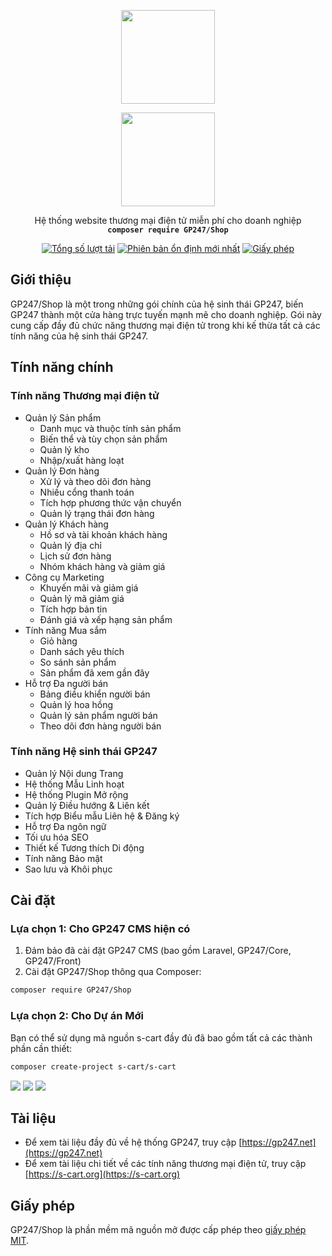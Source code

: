 <p align="center">
    <img src="https://static.gp247.net/logo/logo.png" width="150">
</p>
<p align="center">
    <img src="https://s-cart.org/logo.png?v=4" width="150">
</p>
<p align="center">Hệ thống website thương mại điện tử miễn phí cho doanh nghiệp<br>
    <code><b>composer require GP247/Shop</b></code></p>

<p align="center">
<a href="https://packagist.org/packages/GP247/Shop"><img src="https://poser.pugx.org/GP247/Shop/d/total.svg" alt="Tổng số lượt tải"></a>
<a href="https://packagist.org/packages/GP247/Shop"><img src="https://poser.pugx.org/GP247/Shop/v/stable.svg" alt="Phiên bản ổn định mới nhất"></a>
<a href="https://packagist.org/packages/GP247/Shop"><img src="https://poser.pugx.org/GP247/Shop/license.svg" alt="Giấy phép"></a>
</p>


## Giới thiệu

GP247/Shop là một trong những gói chính của hệ sinh thái GP247, biến GP247 thành một cửa hàng trực tuyến mạnh mẽ cho doanh nghiệp. Gói này cung cấp đầy đủ chức năng thương mại điện tử trong khi kế thừa tất cả các tính năng của hệ sinh thái GP247.

## Tính năng chính

### Tính năng Thương mại điện tử
- Quản lý Sản phẩm
  - Danh mục và thuộc tính sản phẩm
  - Biến thể và tùy chọn sản phẩm
  - Quản lý kho
  - Nhập/xuất hàng loạt
- Quản lý Đơn hàng
  - Xử lý và theo dõi đơn hàng
  - Nhiều cổng thanh toán
  - Tích hợp phương thức vận chuyển
  - Quản lý trạng thái đơn hàng
- Quản lý Khách hàng
  - Hồ sơ và tài khoản khách hàng
  - Quản lý địa chỉ
  - Lịch sử đơn hàng
  - Nhóm khách hàng và giảm giá
- Công cụ Marketing
  - Khuyến mãi và giảm giá
  - Quản lý mã giảm giá
  - Tích hợp bản tin
  - Đánh giá và xếp hạng sản phẩm
- Tính năng Mua sắm
  - Giỏ hàng
  - Danh sách yêu thích
  - So sánh sản phẩm
  - Sản phẩm đã xem gần đây
- Hỗ trợ Đa người bán
  - Bảng điều khiển người bán
  - Quản lý hoa hồng
  - Quản lý sản phẩm người bán
  - Theo dõi đơn hàng người bán

### Tính năng Hệ sinh thái GP247
- Quản lý Nội dung Trang
- Hệ thống Mẫu Linh hoạt
- Hệ thống Plugin Mở rộng
- Quản lý Điều hướng & Liên kết
- Tích hợp Biểu mẫu Liên hệ & Đăng ký
- Hỗ trợ Đa ngôn ngữ
- Tối ưu hóa SEO
- Thiết kế Tương thích Di động
- Tính năng Bảo mật
- Sao lưu và Khôi phục

## Cài đặt

### Lựa chọn 1: Cho GP247 CMS hiện có
1. Đảm bảo đã cài đặt GP247 CMS (bao gồm Laravel, GP247/Core, GP247/Front)
2. Cài đặt GP247/Shop thông qua Composer:
```bash
composer require GP247/Shop
```

### Lựa chọn 2: Cho Dự án Mới
Bạn có thể sử dụng mã nguồn s-cart đầy đủ đã bao gồm tất cả các thành phần cần thiết:
```bash
composer create-project s-cart/s-cart
```

<img src="https://static.s-cart.org/guide/info/s-cart-content.jpg">
<img src="https://static.s-cart.org/guide/use/common/shop.jpg">
<img src="https://static.s-cart.org/guide/use/common/dashboard.jpg">


## Tài liệu
- Để xem tài liệu đầy đủ về hệ thống GP247, truy cập [https://gp247.net](https://gp247.net)
- Để xem tài liệu chi tiết về các tính năng thương mại điện tử, truy cập [https://s-cart.org](https://s-cart.org)

## Giấy phép
GP247/Shop là phần mềm mã nguồn mở được cấp phép theo [giấy phép MIT](https://opensource.org/licenses/MIT). 